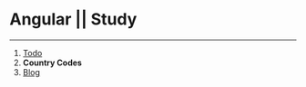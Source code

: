 # Angular || Study 
------------
1. [Todo](https://github.com/oleg9952/angular-study/tree/project_1 "Todo")
2. **Country Codes**
3. [Blog](https://github.com/oleg9952/angular-study/tree/project_3 "Blog")